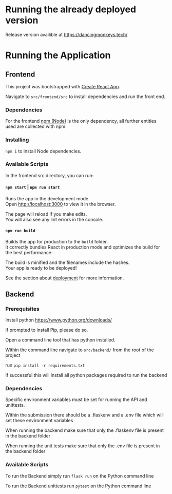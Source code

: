 # Running the already deployed version

Release version availible at
https://dancingmonkeys.tech/

# Running the Application

## Frontend

This project was bootstrapped with [Create React App](https://github.com/facebook/create-react-app).

Navigate to `src/frontend/src` to install dependencies and run the front end.

### Dependencies

For the frontend [npm (Node)](https://www.npmjs.com/get-npm) is the only dependency, all further entities used are collected with npm. 

### Installing

`npm i` to install Node dependencies.

### Available Scripts

In the frontend src directory, you can run:

#### `npm start` | `npm run start`

Runs the app in the development mode.\
Open [http://localhost:3000](http://localhost:3000) to view it in the browser.

The page will reload if you make edits.\
You will also see any lint errors in the console.

#### `npm run build`

Builds the app for production to the `build` folder.\
It correctly bundles React in production mode and optimizes the build for the best performance.

The build is minified and the filenames include the hashes.\
Your app is ready to be deployed!

See the section about [deployment](https://facebook.github.io/create-react-app/docs/deployment) for more information.

## Backend

### Prerequisites

Install python https://www.python.org/downloads/

If prompted to install Pip, please do so.

Open a command line tool that has python installed. 

Within the command line navigate to `src/backend/` from the root of the project

run `pip install -r requirements.txt`

If successful this will install all python packages required to run the backend

### Dependencies

Specific environment variables must be set for running the API and unittests.

Within the submission there should be a .flaskenv and a .env file which will set these environment variables

When running the backend make sure that only the .flaskenv file is present in the backend folder

When running the unit tests make sure that only the .env file is present in the backend folder

### Available Scripts

To run the Backend simply run `flask run` on the Python command line 

To run the Backend unittests run `pytest` on the Python command line 
